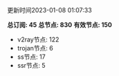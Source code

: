 更新时间2023-01-08 01:07:33

**总订阅: 45**
**总节点: 830**
**有效节点: 150**
- v2ray节点: 122
- trojan节点: 6
- ss节点: 17
- ssr节点: 5
